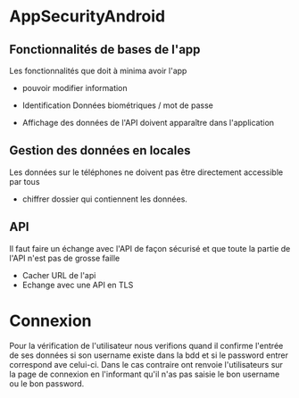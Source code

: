 # AppSecurityAndroid

## Fonctionnalités de bases de l'app

Les fonctionnalités que doit à minima avoir l'app

- pouvoir modifier information

- Identification Données biométriques / mot de passe
- Affichage des données de l'API doivent apparaître dans l'application



## Gestion des données en locales

Les données sur le téléphones ne doivent pas être directement accessible par tous

- chiffrer dossier qui contiennent les données.



## API

Il faut faire un échange avec l'API de façon sécurisé et que toute la partie de l'API n'est pas de grosse faille

- Cacher URL de l'api
- Echange avec une API en TLS


# Connexion
Pour la vérification de l'utilisateur nous verifions quand il confirme l'entrée de ses données si son username existe dans la bdd et si le password entrer correspond ave celui-ci.
Dans le cas contraire ont renvoie l'utilisateurs sur la page de connexion en l'informant qu'il n'as pas saisie le bon username ou le bon password.

#

